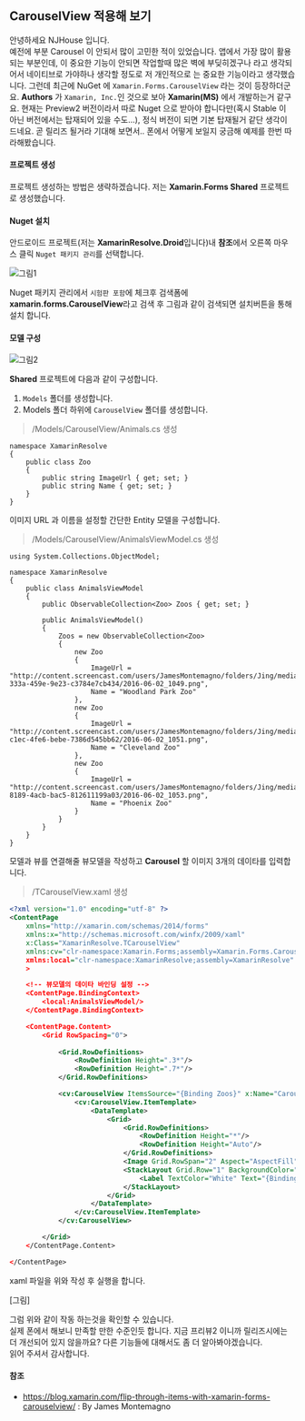 ## CarouselView 적용해 보기
안녕하세요 NJHouse 입니다.<br/>
예전에 부분 Carousel 이 안되서 많이 고민한 적이 있었습니다. 앱에서 가장 많이 활용되는 부분인데, 이 중요한
기능이 안되면 작업할때 많은 벽에 부딪히겠구나 라고 생각되어서 네이티브로 가야하나 생각할 정도로 저 개인적으로
는 중요한 기능이라고 생각했습니다.
그런데 최근에 NuGet 에 `Xamarin.Forms.CarouselView` 라는 것이 등장하더군요. **Authors** 가 `Xamarin, Inc.`인
것으로 보아 **Xamarin(MS)** 에서 개발하는거 같구요. 현재는 Preview2 버전이라서 따로 Nuget 으로
받아야 합니다만(혹시 Stable 이 아닌 버전에서는 탑재되어 있을 수도...), 정식 버전이 되면
기본 탑재될거 같단 생각이 드네요. 
곧 릴리즈 될거라 기대해 보면서.. 폰에서 어떻게 보일지 궁금해 예제를 한번
따라해봤습니다.

#### 프로젝트 생성
프로젝트 생성하는 방법은 생략하겠습니다. 저는 **Xamarin.Forms Shared** 프로젝트로 생성했습니다.

#### Nuget 설치
안드로이드 프로젝트(저는 **XamarinResolve.Droid**입니다)내 **참조**에서 오른쪽 마우스 클릭
`Nuget 패키지 관리`를 선택합니다.

![그림1](https://s3.postimg.org/d0y1v4x0j/tips_001_carouselview_01.png) 

Nuget 패키지 관리에서 `시험판 포함`에 체크후 검색폼에 **xamarin.forms.CarouselView**라고 검색 
후 그림과 같이 검색되면 설치버튼을 통해 설치 합니다.

#### 모델 구성
![그림2](https://s9.postimg.org/pietzhtnz/tips_001_carouselview_02.png)

**Shared** 프로젝트에 다음과 같이 구성합니다.
1. `Models` 폴더를 생성합니다.
2. Models 폴더 하위에 `CarouselView` 폴더를 생성합니다.

> /Models/CarouselView/Animals.cs 생성

```CSharp
namespace XamarinResolve
{
    public class Zoo
    {
        public string ImageUrl { get; set; }
        public string Name { get; set; }
    }
}
```

이미지 URL 과 이름을 설정할 간단한 Entity 모델을 구성합니다.

> /Models/CarouselView/AnimalsViewModel.cs 생성

```CSharp
using System.Collections.ObjectModel;

namespace XamarinResolve
{
    public class AnimalsViewModel
    {
        public ObservableCollection<Zoo> Zoos { get; set; }

        public AnimalsViewModel()
        {
            Zoos = new ObservableCollection<Zoo>
            {
                new Zoo 
                {
                    ImageUrl = "http://content.screencast.com/users/JamesMontemagno/folders/Jing/media/23c1dd13-333a-459e-9e23-c3784e7cb434/2016-06-02_1049.png",
                    Name = "Woodland Park Zoo"
                },
                new Zoo
                {
                    ImageUrl = "http://content.screencast.com/users/JamesMontemagno/folders/Jing/media/6b60d27e-c1ec-4fe6-bebe-7386d545bb62/2016-06-02_1051.png",
                    Name = "Cleveland Zoo"
                },
                new Zoo
                {
                    ImageUrl = "http://content.screencast.com/users/JamesMontemagno/folders/Jing/media/e8179889-8189-4acb-bac5-812611199a03/2016-06-02_1053.png",
                    Name = "Phoenix Zoo"
                }
            }
        }
    }
}
```
모델과 뷰를 연결해줄 뷰모델을 작성하고 **Carousel** 할 이미지 3개의 데이타를 입력합니다.

> /TCarouselView.xaml 생성

```Xml
<?xml version="1.0" encoding="utf-8" ?>
<ContentPage
    xmlns="http://xamarin.com/schemas/2014/forms"
    xmlns:x="http://schemas.microsoft.com/winfx/2009/xaml"
    x:Class="XamarinResolve.TCarouselView"
    xmlns:cv="clr-namespace:Xamarin.Forms;assembly=Xamarin.Forms.CarouselView" // 빌드시 주석문은 삭제해 주세요 : CarouselView 의 네임스페이스 설정 cs 파일에 using 문이라고 생각하면 될거 같습니다.
    xmlns:local="clr-namespace:XamarinResolve;assembly=XamarinResolve" // 빌드시 주석문은 삭제해 주세요 : 뷰모델 네임스페이스 설정
    >

    <!-- 뷰모델의 데이타 바인딩 설정 -->
    <ContentPage.BindingContext>
        <local:AnimalsViewModel/>
    </ContentPage.BindingContext>

    <ContentPage.Content>
        <Grid RowSpacing="0">
            
            <Grid.RowDefinitions>
                <RowDefinition Height=".3*"/>
                <RowDefinition Height=".7*"/>
            </Grid.RowDefinitions>

            <cv:CarouselView ItemsSource="{Binding Zoos}" x:Name="CarouselZoos">
                <cv:CarouselView.ItemTemplate>
                    <DataTemplate>
                        <Grid>
                            <Grid.RowDefinitions>
                                <RowDefinition Height="*"/>
                                <RowDefinition Height="Auto"/>
                            </Grid.RowDefinitions>
                            <Image Grid.RowSpan="2" Aspect="AspectFill" Source="{Binding ImageUrl}"/>
                            <StackLayout Grid.Row="1" BackgroundColor="#80000000" Padding="12">
                                <Label TextColor="White" Text="{Binding Name}" FontSize="16" HorizontalOptions="Center" VerticalOptions="CenterAndExpand"/>
                            </StackLayout>
                        </Grid>
                    </DataTemplate>
                </cv:CarouselView.ItemTemplate>
            </cv:CarouselView>

        </Grid>
    </ContentPage.Content>

</ContentPage>
```
xaml 파일을 위와 작성 후 실행을 합니다.

[그림]

그럼 위와 같이 작동 하는것을 확인할 수 있습니다.<br/>
실제 폰에서 해보니 만족할 만한 수준인듯 합니다. 지금 프리뷰2 이니까 릴리즈시에는 더 개선되어 있지 않을까요? 
다른 기능들에 대해서도 좀 더 알아봐야겠습니다.<br/>
읽어 주셔서 감사합니다.

#### 참조

- https://blog.xamarin.com/flip-through-items-with-xamarin-forms-carouselview/ : By James Montemagno
